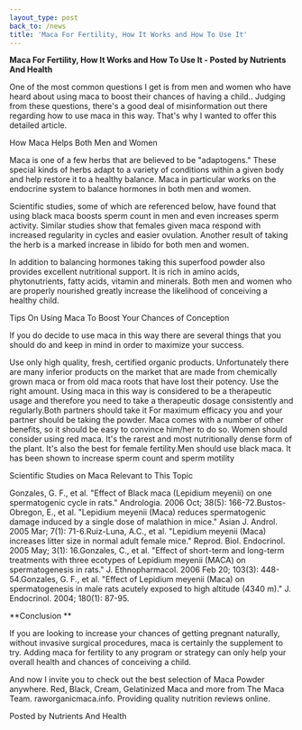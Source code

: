 ```yaml
---
layout_type: post
back_to: /news
title: 'Maca For Fertility, How It Works and How To Use It'
---
```

**Maca For Fertility, How It Works and How To Use It - Posted by Nutrients And Health**

One of the most common questions I get is from men and women who have heard about using maca to boost their chances of having a child.. Judging from these questions, there's a good deal of misinformation out there regarding how to use maca in this way. That's why I wanted to offer this detailed article.

How Maca Helps Both Men and Women

Maca is one of a few herbs that are believed to be "adaptogens." These special kinds of herbs adapt to a variety of conditions within a given body and help restore it to a healthy balance. Maca in particular works on the endocrine system to balance hormones in both men and women.

Scientific studies, some of which are referenced below, have found that using black maca boosts sperm count in men and even increases sperm activity. Similar studies show that females given maca respond with increased regularity in cycles and easier ovulation. Another result of taking the herb is a marked increase in libido for both men and women.

In addition to balancing hormones taking this superfood powder also provides excellent nutritional support. It is rich in amino acids, phytonutrients, fatty acids, vitamin and minerals. Both men and women who are properly nourished greatly increase the likelihood of conceiving a healthy child.

Tips On Using Maca To Boost Your Chances of Conception

If you do decide to use maca in this way there are several things that you should do and keep in mind in order to maximize your success.

Use only high quality, fresh, certified organic products. Unfortunately there are many inferior products on the market that are made from chemically grown maca or from old maca roots that have lost their potency. Use the right amount. Using maca in this way is considered to be a therapeutic usage and therefore you need to take a therapeutic dosage consistently and regularly.Both partners should take it For maximum efficacy you and your partner should be taking the powder. Maca comes with a number of other benefits, so it should be easy to convince him/her to do so. Women should consider using red maca. It's the rarest and most nutritionally dense form of the plant. It's also the best for female fertility.Men should use black maca. It has been shown to increase sperm count and sperm motility

Scientific Studies on Maca Relevant to This Topic

Gonzales, G. F., et al. "Effect of Black maca (Lepidium meyenii) on one spermatogenic cycle in rats." Andrologia. 2006 Oct; 38(5): 166-72.Bustos-Obregon, E., et al. "Lepidium meyenii (Maca) reduces spermatogenic damage induced by a single dose of malathion in mice." Asian J. Androl. 2005 Mar; 7(1): 71-6.Ruiz-Luna, A.C., et al. "Lepidium meyenii (Maca) increases litter size in normal adult female mice." Reprod. Biol. Endocrinol. 2005 May; 3(1): 16.Gonzales, C., et al. "Effect of short-term and long-term treatments with three ecotypes of Lepidium meyenii (MACA) on spermatogenesis in rats." J. Ethnopharmacol. 2006 Feb 20; 103(3): 448-54.Gonzales, G. F., et al. "Effect of Lepidium meyenii (Maca) on spermatogenesis in male rats acutely exposed to high altitude (4340 m)." J. Endocrinol. 2004; 180(1): 87-95.

**Conclusion**

If you are looking to increase your chances of getting pregnant naturally, without invasive surgical procedures, maca is certainly the supplement to try. Adding maca for fertility to any program or strategy can only help your overall health and chances of conceiving a child.

And now I invite you to check out the best selection of Maca Powder anywhere. Red, Black, Cream, Gelatinized Maca and more from The Maca Team. raworganicmaca.info. Providing quality nutrition reviews online.

Posted by Nutrients And Health

